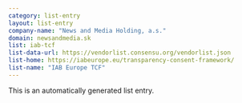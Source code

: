 ```yaml
---
category: list-entry
layout: list-entry
company-name: "News and Media Holding, a.s."
domain: newsandmedia.sk
list: iab-tcf
list-data-url: https://vendorlist.consensu.org/vendorlist.json
list-home: https://iabeurope.eu/transparency-consent-framework/
list-name: "IAB Europe TCF"
---
```


This is an automatically generated list entry.
